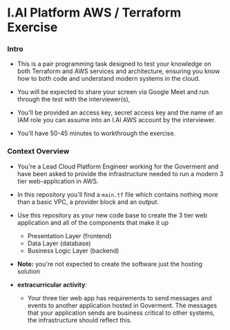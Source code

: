 # I.AI Platform AWS / Terraform Exercise

### Intro

- This is a pair programming task designed to test your knowledge on both Terraform and AWS services and architecture, ensuring you know how to both code and understand modern systems in the cloud.

- You will be expected to share your screen via Google Meet and run through the test with the interviewer(s),

- You'll be provided an access key, secret access key and the name of an IAM role you can assume into an I.AI AWS account by the interviewer.

- You'll have 50-45 minutes to workthrough the exercise.

### Context Overview

- You're a Lead Cloud Platform Engineer working for the Goverment and have been asked to provide the infrastructure needed to run a modern 3 tier web-application in AWS.

- In this repository you'll find a `main.tf` file which contains nothing more than a basic VPC, a provider block and an output.

- Use this repository as your new code base to create the 3 tier web application and all of the components that make it up
  - Presentation Layer (frontend)
  - Data Layer (database)
  - Business Logic Layer (backend)
- **Note:** you're not expected to create the software just the hosting solution

- **extracurricular activity**:
  - Your three tier web app has requirements to send messages and events to another application hosted in Goverment. The messages that your application sends are business critical to other systems, the infrastructure should reflect this.